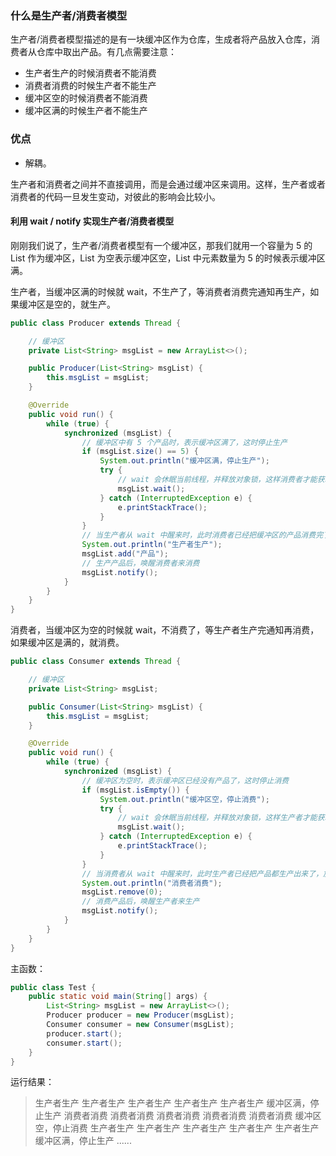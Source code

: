 ### 什么是生产者/消费者模型 ###

生产者/消费者模型描述的是有一块缓冲区作为仓库，生成者将产品放入仓库，消费者从仓库中取出产品。有几点需要注意：

- 生产者生产的时候消费者不能消费
- 消费者消费的时候生产者不能生产
- 缓冲区空的时候消费者不能消费
- 缓冲区满的时候生产者不能生产

### 优点 ###

- 解耦。

生产者和消费者之间并不直接调用，而是会通过缓冲区来调用。这样，生产者或者消费者的代码一旦发生变动，对彼此的影响会比较小。

#### 利用 wait / notify 实现生产者/消费者模型 ####

刚刚我们说了，生产者/消费者模型有一个缓冲区，那我们就用一个容量为 5 的 List 作为缓冲区，List 为空表示缓冲区空，List 中元素数量为 5 的时候表示缓冲区满。

生产者，当缓冲区满的时候就 wait，不生产了，等消费者消费完通知再生产，如果缓冲区是空的，就生产。

```java
public class Producer extends Thread {

    // 缓冲区
    private List<String> msgList = new ArrayList<>();

    public Producer(List<String> msgList) {
        this.msgList = msgList;
    }

    @Override
    public void run() {
        while (true) {
            synchronized (msgList) {
                // 缓冲区中有 5 个产品时，表示缓冲区满了，这时停止生产
                if (msgList.size() == 5) {
                    System.out.println("缓冲区满，停止生产");
                    try {
                        // wait 会休眠当前线程，并释放对象锁，这样消费者才能获取锁，才能消费
                        msgList.wait();
                    } catch (InterruptedException e) {
                        e.printStackTrace();
                    }
                }
                // 当生产者从 wait 中醒来时，此时消费者已经把缓冲区的产品消费完了，这时继续生产
                System.out.println("生产者生产");
                msgList.add("产品");
                // 生产产品后，唤醒消费者来消费
                msgList.notify();
            }
        }
    }
}
```

消费者，当缓冲区为空的时候就 wait，不消费了，等生产者生产完通知再消费，如果缓冲区是满的，就消费。

```java
public class Consumer extends Thread {

    // 缓冲区
    private List<String> msgList;

    public Consumer(List<String> msgList) {
        this.msgList = msgList;
    }

    @Override
    public void run() {
        while (true) {
            synchronized (msgList) {
                // 缓冲区为空时，表示缓冲区已经没有产品了，这时停止消费
                if (msgList.isEmpty()) {
                    System.out.println("缓冲区空，停止消费");
                    try {
                        // wait 会休眠当前线程，并释放对象锁，这样生产者才能获取锁，才能生产
                        msgList.wait();
                    } catch (InterruptedException e) {
                        e.printStackTrace();
                    }
                }
                // 当消费者从 wait 中醒来时，此时生产者已经把产品都生产出来了，放到缓冲区了，这时继续消费
                System.out.println("消费者消费");
                msgList.remove(0);
                // 消费产品后，唤醒生产者来生产
                msgList.notify();
            }
        }
    }
}
```

主函数：

```java
public class Test {
    public static void main(String[] args) {
        List<String> msgList = new ArrayList<>();
        Producer producer = new Producer(msgList);
        Consumer consumer = new Consumer(msgList);
        producer.start();
        consumer.start();
    }
}
```

运行结果：

> 生产者生产
生产者生产
生产者生产
生产者生产
生产者生产
缓冲区满，停止生产
消费者消费
消费者消费
消费者消费
消费者消费
消费者消费
缓冲区空，停止消费
生产者生产
生产者生产
生产者生产
生产者生产
生产者生产
缓冲区满，停止生产
......